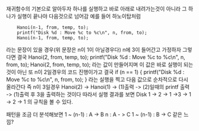 재귀함수의 기본으로 알아두자 
하나를 실행하고 바로 아래로 내려가는것이 아니라 그 하나가 실행이 끝나야 다음것으로 넘어감
예를 들어 하노이탑처럼

        Hanoi(n-1, from, temp, to);
        printf("Disk %d : Move %c to %c\n", n, from, to);
        Hanoi(n-1, from, temp, to);

라는 문장이 있을 경우(위 문장은 n이 1이 아닐경우다)
n에 3이 들어간고 가정하자 그렇다면 결국
        Hanoi(2, from, temp, to);
        printf("Disk %d : Move %c to %c\n", n, from, to);
        Hanoi(2, from, temp, to);
라는 값이 만들어지며 이 값은 바로 실행이 되는것이 아닌 또 n이 2일경우의 코드 진행이가고
결국 if (n == 1)
    {
        printf("Disk %d : Move %c to %c\n", n, from, to);
    }
라는 실행을 찍고 다음 값으로 순차적으로 다시 올라간다
즉 n이 3일경우 Hanoi(2) -> Hanoi(1) -> (1)출력 -> (2)일때의 printf 출력 -> (1)출력 후 3을 출력하는 것이다
따라서 실행 결과를 보면
Disk 1 -> 2 -> 1 ->3 -> 1 -> 2 -> 1 의 규칙을 볼 수 있다.

패턴을 조금 더 분석해보면
1 ~ (n-1) : A -> B
n : A - > C
1 ~ (n-1) : B -> C 같은 느낌?